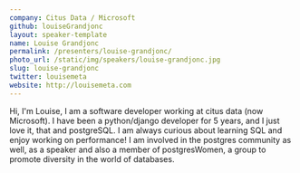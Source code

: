 ```yaml
---
company: Citus Data / Microsoft
github: louiseGrandjonc
layout: speaker-template
name: Louise Grandjonc
permalink: /presenters/louise-grandjonc/
photo_url: /static/img/speakers/louise-grandjonc.jpg
slug: louise-grandjonc
twitter: louisemeta
website: http://louisemeta.com
---
```


Hi, I'm Louise, I am a software developer working at citus data (now Microsoft). I have been a python/django developer for 5 years, and I just love it, that and postgreSQL. I am always curious about learning SQL and enjoy working on performance! I am involved in the postgres community as well, as a speaker and also a member of postgresWomen, a group to promote diversity in the world of databases.
